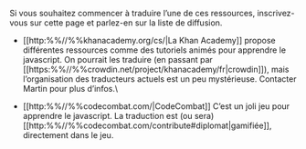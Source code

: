 Si vous souhaitez commencer à traduire l’une de ces ressources, inscrivez-vous sur cette page et parlez-en sur la liste de diffusion.

  * [[http:%%//%%khanacademy.org/cs/|La Khan Academy]] propose différentes ressources comme des tutoriels animés pour apprendre le javascript. On pourrait les traduire (en passant par [[https:%%//%%crowdin.net/project/khanacademy/fr|crowdin]]), mais l’organisation des traducteurs actuels est un peu mystérieuse. Contacter Martin pour plus d’infos.\\

  * [[http:%%//%%codecombat.com/|CodeCombat]] C’est un joli jeu pour apprendre le javascript. La traduction est (ou sera) [[http:%%//%%codecombat.com/contribute#diplomat|gamifiée]], directement dans le jeu.
